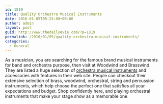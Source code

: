 ```yaml
---
id: 1819
title: Quality Orchestra Musical Instruments
date: 2016-01-05T05:25:00+00:00
author: admin
layout: post
guid: http://www.thedailyevie.com/?p=1819
permalink: /2016/01/05/quality-orchestra-musical-instruments/
categories:
  - General
---
```

As a musician, you are searching for the famous brand musical instruments for band and orchestra purpose, then visit at Woodwind and Brasswind. They are listed a huge selection of [orchestra musical instruments](http://www.wwbw.com/) and accessories with features in their web site. People can checkout their extensive selection of brass, woodwind, orchestral, string and percussion instruments, which help choose the perfect one that satisfies all your expectations and budget. Shop confidently here, and playing orchestral instruments that make your stage show as a memorable one.